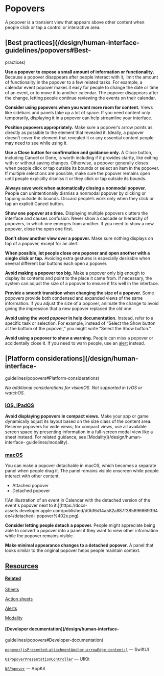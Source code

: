 # Popovers

A popover is a transient view that appears above other content when people
click or tap a control or interactive area.

## [Best practices](/design/human-interface-guidelines/popovers#Best-
practices)

**Use a popover to expose a small amount of information or functionality.**
Because a popover disappears after people interact with it, limit the amount
of functionality in the popover to a few related tasks. For example, a
calendar event popover makes it easy for people to change the date or time of
an event, or to move it to another calendar. The popover disappears after the
change, letting people continue reviewing the events on their calendar.

**Consider using popovers when you want more room for content.** Views like
sidebars and panels take up a lot of space. If you need content only
temporarily, displaying it in a popover can help streamline your interface.

**Position popovers appropriately.** Make sure a popover’s arrow points as
directly as possible to the element that revealed it. Ideally, a popover
doesn’t cover the element that revealed it or any essential content people may
need to see while using it.

**Use a Close button for confirmation and guidance only.** A Close button,
including Cancel or Done, is worth including if it provides clarity, like
exiting with or without saving changes. Otherwise, a popover generally closes
when people click or tap outside its bounds or select an item in the popover.
If multiple selections are possible, make sure the popover remains open until
people explicitly dismiss it or they click or tap outside its bounds.

**Always save work when automatically closing a nonmodal popover.** People can
unintentionally dismiss a nonmodal popover by clicking or tapping outside its
bounds. Discard people’s work only when they click or tap an explicit Cancel
button.

**Show one popover at a time.** Displaying multiple popovers clutters the
interface and causes confusion. Never show a cascade or hierarchy of popovers,
in which one emerges from another. If you need to show a new popover, close
the open one first.

**Don’t show another view over a popover.** Make sure nothing displays on top
of a popover, except for an alert.

**When possible, let people close one popover and open another with a single
click or tap.** Avoiding extra gestures is especially desirable when several
different bar buttons each open a popover.

**Avoid making a popover too big.** Make a popover only big enough to display
its contents and point to the place it came from. If necessary, the system can
adjust the size of a popover to ensure it fits well in the interface.

**Provide a smooth transition when changing the size of a popover.** Some
popovers provide both condensed and expanded views of the same information. If
you adjust the size of a popover, animate the change to avoid giving the
impression that a new popover replaced the old one.

**Avoid using the word _popover_ in help documentation.** Instead, refer to a
specific task or selection. For example, instead of “Select the Show button at
the bottom of the popover,” you might write “Select the Show button.”

**Avoid using a popover to show a warning.** People can miss a popover or
accidentally close it. If you need to warn people, use an
[alert](/design/human-interface-guidelines/alerts) instead.

## [Platform considerations](/design/human-interface-
guidelines/popovers#Platform-considerations)

 _No additional considerations for visionOS. Not supported in tvOS or
watchOS._

### [iOS, iPadOS](/design/human-interface-guidelines/popovers#iOS-iPadOS)

**Avoid displaying popovers in compact views.** Make your app or game
dynamically adjust its layout based on the size class of the content area.
Reserve popovers for wide views; for compact views, use all available screen
space by presenting information in a full-screen modal view like a sheet
instead. For related guidance, see [Modality](/design/human-interface-
guidelines/modality).

### [macOS](/design/human-interface-guidelines/popovers#macOS)

You can make a popover detachable in macOS, which becomes a separate panel
when people drag it. The panel remains visible onscreen while people interact
with other content.

  * Attached popover 
  * Detached popover 

![An illustration of an event in Calendar with the detached version of the
event's popover next to it.](https://docs-
assets.developer.apple.com/published/d0b16d14a582a887f385896669394ee4/detached-
popover%402x.png)

**Consider letting people detach a popover.** People might appreciate being
able to convert a popover into a panel if they want to view other information
while the popover remains visible.

**Make minimal appearance changes to a detached popover.** A panel that looks
similar to the original popover helps people maintain context.

## [Resources](/design/human-interface-guidelines/popovers#Resources)

#### [Related](/design/human-interface-guidelines/popovers#Related)

[Sheets](/design/human-interface-guidelines/sheets)

[Action sheets](/design/human-interface-guidelines/action-sheets)

[Alerts](/design/human-interface-guidelines/alerts)

[Modality](/design/human-interface-guidelines/modality)

#### [Developer documentation](/design/human-interface-
guidelines/popovers#Developer-documentation)

[`popover(isPresented:attachmentAnchor:arrowEdge:content:)`](/documentation/SwiftUI/View/popover\(isPresented:attachmentAnchor:arrowEdge:content:\))
— SwiftUI

[`UIPopoverPresentationController`](/documentation/UIKit/UIPopoverPresentationController)
— UIKit

[`NSPopover`](/documentation/AppKit/NSPopover) — AppKit

